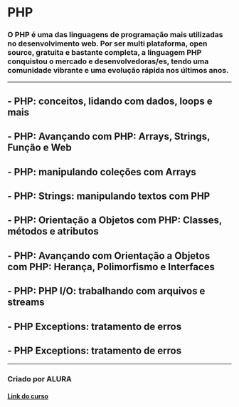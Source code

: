 # PHP
### O PHP é uma das linguagens de programação mais utilizadas no desenvolvimento web. Por ser multi plataforma, open source, gratuita e bastante completa, a linguagem PHP conquistou o mercado e desenvolvedoras/es, tendo uma comunidade vibrante e uma evolução rápida nos últimos anos.
******************
## - PHP: conceitos, lidando com dados, loops e mais

## - PHP: Avançando com PHP: Arrays, Strings, Função e Web

## - PHP: manipulando coleções com Arrays

## - PHP: Strings: manipulando textos com PHP

## - PHP: Orientação a Objetos com PHP: Classes, métodos e atributos

## - PHP: Avançando com Orientação a Objetos com PHP: Herança, Polimorfismo e Interfaces

## - PHP: PHP I/O: trabalhando com arquivos e streams

## - PHP Exceptions: tratamento de erros

## - PHP Exceptions: tratamento de erros


********************
### Criado por ALURA

#### [Link do curso](https://cursos.alura.com.br/formacao-linguagem-php)
